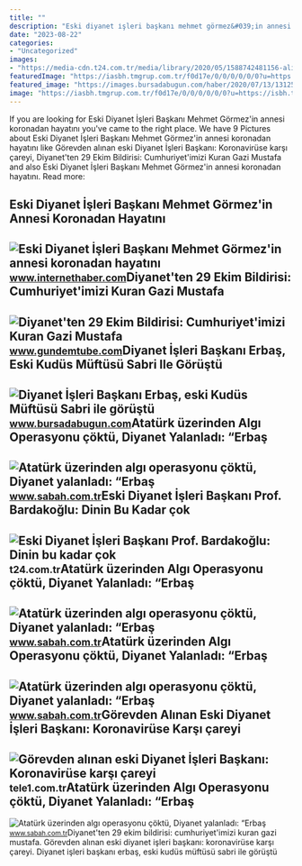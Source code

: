 ```yaml
---
title: ""
description: "Eski diyanet i̇şleri başkanı mehmet görmez&#039;in annesi koronadan hayatını"
date: "2023-08-22"
categories:
- "Uncategorized"
images:
- "https://media-cdn.t24.com.tr/media/library/2020/05/1588742481156-alibardakoglu.jpg"
featuredImage: "https://iasbh.tmgrup.com.tr/f0d17e/0/0/0/0/0/0?u=https://isbh.tmgrup.com.tr/sbh/2022/03/20/ataturk-uzerinden-algi-operasyonu-coktu-diyanet-yalanladi-erbas-ataturk-ve-silah-arkadaslarini-anmistir-1647725612093.jpg&amp;mw=600"
featured_image: "https://images.bursadabugun.com/haber/2020/07/13/1312514-diyanet-isleri-baskani-erbas-eski-kudus-muftusu-sabri-ile-gorustu-5f0ca4fda3a02.jpg"
image: "https://iasbh.tmgrup.com.tr/f0d17e/0/0/0/0/0/0?u=https://isbh.tmgrup.com.tr/sbh/2022/03/20/ataturk-uzerinden-algi-operasyonu-coktu-diyanet-yalanladi-erbas-ataturk-ve-silah-arkadaslarini-anmistir-1647725612093.jpg&amp;mw=600"
---
```


If you are looking for Eski Diyanet İşleri Başkanı Mehmet Görmez'in annesi koronadan hayatını you've came to the right place. We have 9 Pictures about Eski Diyanet İşleri Başkanı Mehmet Görmez'in annesi koronadan hayatını like Görevden alınan eski Diyanet İşleri Başkanı: Koronavirüse karşı çareyi, Diyanet'ten 29 Ekim Bildirisi: Cumhuriyet'imizi Kuran Gazi Mustafa and also Eski Diyanet İşleri Başkanı Mehmet Görmez'in annesi koronadan hayatını. Read more:

Eski Diyanet İşleri Başkanı Mehmet Görmez'in Annesi Koronadan Hayatını
----------------------------------------------------------------------

 ![Eski Diyanet İşleri Başkanı Mehmet Görmez'in annesi koronadan hayatını](https://i.internethaber.com/storage/files/images/2020/04/20/mehmet-gormez-AzV0_cover.jpg) <small>www.internethaber.com</small>Diyanet'ten 29 Ekim Bildirisi: Cumhuriyet'imizi Kuran Gazi Mustafa
------------------------------------------------------------------

 ![Diyanet'ten 29 Ekim Bildirisi: Cumhuriyet'imizi Kuran Gazi Mustafa](https://www.gundemtube.com/wp-content/uploads/2022/02/diyanetten-29-ekim-bildirisi-cumhuriyetimizi-kuran-gazi-mustafa-kemal-ataturk-ve-silah-arkadaslarini-hurmet-ve-minnetle-yad-ediyoruz-xrP9YE79-768x432.jpg) <small>www.gundemtube.com</small>Diyanet İşleri Başkanı Erbaş, Eski Kudüs Müftüsü Sabri Ile Görüştü
------------------------------------------------------------------

 ![Diyanet İşleri Başkanı Erbaş, eski Kudüs Müftüsü Sabri ile görüştü](https://images.bursadabugun.com/haber/2020/07/13/1312514-diyanet-isleri-baskani-erbas-eski-kudus-muftusu-sabri-ile-gorustu-5f0ca4fda3a02.jpg) <small>www.bursadabugun.com</small>Atatürk üzerinden Algı Operasyonu çöktü, Diyanet Yalanladı: “Erbaş
------------------------------------------------------------------

 ![Atatürk üzerinden algı operasyonu çöktü, Diyanet yalanladı: “Erbaş](https://iasbh.tmgrup.com.tr/f0d17e/0/0/0/0/0/0?u=https://isbh.tmgrup.com.tr/sbh/2022/03/20/ataturk-uzerinden-algi-operasyonu-coktu-diyanet-yalanladi-erbas-ataturk-ve-silah-arkadaslarini-anmistir-1647725612093.jpg&mw=600) <small>www.sabah.com.tr</small>Eski Diyanet İşleri Başkanı Prof. Bardakoğlu: Dinin Bu Kadar çok
----------------------------------------------------------------

 ![Eski Diyanet İşleri Başkanı Prof. Bardakoğlu: Dinin bu kadar çok](https://media-cdn.t24.com.tr/media/library/2020/05/1588742481156-alibardakoglu.jpg) <small>t24.com.tr</small>Atatürk üzerinden Algı Operasyonu çöktü, Diyanet Yalanladı: “Erbaş
------------------------------------------------------------------

 ![Atatürk üzerinden algı operasyonu çöktü, Diyanet yalanladı: “Erbaş](https://iasbh.tmgrup.com.tr/0f438b/0/0/0/0/0/0?u=https://isbh.tmgrup.com.tr/sbh/2022/03/20/ataturk-uzerinden-algi-operasyonu-coktu-diyanet-yalanladi-erbas-ataturk-ve-silah-arkadaslarini-anmistir-1647725617360.jpg&mw=600) <small>www.sabah.com.tr</small>Atatürk üzerinden Algı Operasyonu çöktü, Diyanet Yalanladı: “Erbaş
------------------------------------------------------------------

 ![Atatürk üzerinden algı operasyonu çöktü, Diyanet yalanladı: “Erbaş](https://iasbh.tmgrup.com.tr/b79a6e/0/0/0/0/0/0?u=https://isbh.tmgrup.com.tr/sbh/2022/03/20/ataturk-uzerinden-algi-operasyonu-coktu-diyanet-yalanladi-erbas-ataturk-ve-silah-arkadaslarini-anmistir-1647725612231.jpg&mw=600) <small>www.sabah.com.tr</small>Görevden Alınan Eski Diyanet İşleri Başkanı: Koronavirüse Karşı çareyi
----------------------------------------------------------------------

 ![Görevden alınan eski Diyanet İşleri Başkanı: Koronavirüse karşı çareyi](https://tele1.com.tr/wp-content/uploads/2020/05/Untitled-1-59.jpg) <small>tele1.com.tr</small>Atatürk üzerinden Algı Operasyonu çöktü, Diyanet Yalanladı: “Erbaş
------------------------------------------------------------------

 ![Atatürk üzerinden algı operasyonu çöktü, Diyanet yalanladı: “Erbaş](https://iasbh.tmgrup.com.tr/380159/0/0/0/0/0/0?u=https://isbh.tmgrup.com.tr/sbh/2022/03/20/ataturk-uzerinden-algi-operasyonu-coktu-diyanet-yalanladi-erbas-ataturk-ve-silah-arkadaslarini-anmistir-1647725616718.jpg&mw=600) <small>www.sabah.com.tr</small>Diyanet'ten 29 ekim bildirisi: cumhuriyet'imizi kuran gazi mustafa. Görevden alınan eski diyanet i̇şleri başkanı: koronavirüse karşı çareyi. Diyanet i̇şleri başkanı erbaş, eski kudüs müftüsü sabri ile görüştü
